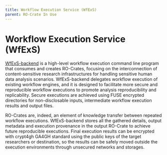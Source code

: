 ```yaml
---
title: Workflow Execution Service (WfExS)
parent: RO-Crate In Use
---
```

<!--
   Copyright 2019-2024 RO-Crate contributors
   <https://github.com/ResearchObject/ro-crate/graphs/contributors>

   Licensed under the Apache License, Version 2.0 (the "License");
   you may not use this file except in compliance with the License.
   You may obtain a copy of the License at

       http://www.apache.org/licenses/LICENSE-2.0

   Unless required by applicable law or agreed to in writing, software
   distributed under the License is distributed on an "AS IS" BASIS,
   WITHOUT WARRANTIES OR CONDITIONS OF ANY KIND, either express or implied.
   See the License for the specific language governing permissions and
   limitations under the License.
-->

# Workflow Execution Service (WfExS)

[WfExS-backend](https://github.com/inab/WfExS-backend) is a high-level workflow execution command line program that consumes and creates RO-Crates, focusing on
the interconnection of content-sensitive research infrastructures for handling sensitive human data analysis scenarios.
WfExS-backend delegates workflow execution of existing workflow engines, and it is designed to facilitate more secure
and reproducible workflow executions to promote analysis reproducibility and replicability. Secure executions are
achieved using FUSE encrypted directories for non-disclosable inputs, intermediate workflow execution results and output
files.

RO-Crates are, indeed, an element of knowledge transfer between repeated workflow executions. WfExS-backend stores all
the gathered details, output metadata and execution provenance in the output RO-Crate to achieve future reproducible
executions. Final execution results can be encrypted with crypt4gh GA4GH standard using the public keys of the target
researchers or destination, so the results can be safely moved outside the execution environments through unsecured
networks and storages.

<!--
[![wfexs logo](../assets/img/wfexs.svg)](https://wfexs.org/)

[wfexs](https://reliance.rohub.org/) (EXAMPLE-ACRONYM), is a...

wfexs uses RO-Crate for ... as ....

wfexs works with Project X, .....

![wfexs screenshot with RO-Crate(../assets/img/wfexs-screenshot.png)


## RO-Crate in wfexs

(Show practically how RO-Crate is used, link to profile of RO-Crate, etc.)

The wfexs API supports [RO-Crate export](http://wfexs.org/docs/ro-crate) as...

wfexs also plans to do...

wfexs:
```
curl -H "Accept: application/ld+json" https://wfexs.com/ro-crate/a72f314d

{
  "@context": { … },
  "@graph": [
   …
    {
      "@id": "./",
      "hasPart": […],
      "@type": "Dataset",
    }
   …
}
```


## Resources

* [wfexs Homepage](https://wfexs.org/)
* [wfexs documentation](https://wfexs.org/docs/)
* [RO-Crate profile for wfexs](https://wfexs.org/crate-profile)
* [wfexs Tutorials](https://wfexs.org/docs/tutorial)
* [wfexs presentation](http://wfexs.org/)

## Publications

Alice Land, Bob Bunny (2020):  
**wfexs and RO-Crate**.  
_wfexs Journal_ **0**(1)
<https://doi.org/10.1234/wfexs>  
[[preprint](http://wfexs.com/preprint.pdf)]

-->
